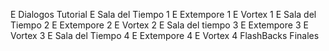 E    Dialogos Tutorial
E    Sala del Tiempo 1
E    Extempore 1
E    Vortex 1
E    Sala del Tiempo 2
E    Extempore 2
E    Vortex 2
E    Sala del tiempo 3
E    Extempore 3
E    Vortex 3
E    Sala del Tiempo 4
E    Extempore 4
E    Vortex 4
    FlashBacks
    Finales